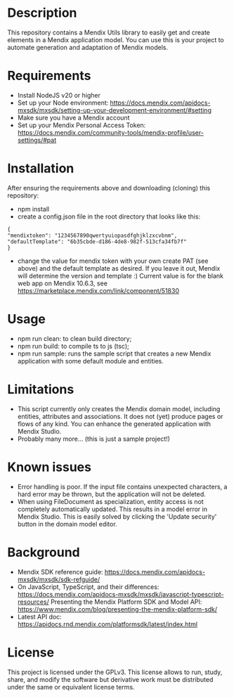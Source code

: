# Description

This repository contains a Mendix Utils library to easily get and create elements in a Mendix application model. You can use this is your project to automate generation and adaptation of Mendix models.

# Requirements

- Install NodeJS v20 or higher
- Set up your Node environment: https://docs.mendix.com/apidocs-mxsdk/mxsdk/setting-up-your-development-environment/#setting
- Make sure you have a Mendix account
- Set up your Mendix Personal Access Token: https://docs.mendix.com/community-tools/mendix-profile/user-settings/#pat

# Installation

After ensuring the requirements above and downloading (cloning) this repository:

- npm install
- create a config.json file in the root directory that looks like this:

```
{
"mendixtoken": "1234567890qwertyuiopasdfghjklzxcvbnm",
"defaultTemplate": "6b35cbde-d186-4de8-982f-513cfa34fb7f"
}
```

- change the value for mendix token with your own create PAT (see above) and the default template as desired. If you leave it out, Mendix will determine the version and template :) Current value is for the blank web app on Mendix 10.6.3, see https://marketplace.mendix.com/link/component/51830

# Usage

- npm run clean: to clean build directory;
- npm run build: to compile ts to js (tsc);
- npm run sample: runs the sample script that creates a new Mendix application with some default module and entities.

# Limitations

- This script currently only creates the Mendix domain model, including entities, attributes and associations. It does not (yet) produce pages or flows of any kind. You can enhance the generated application with Mendix Studio.
- Probably many more... (this is just a sample project!)

# Known issues

- Error handling is poor. If the input file contains unexpected characters, a hard error may be thrown, but the application will not be deleted.
- When using FileDocument as specialization, entity access is not completely automatically updated. This results in a model error in Mendix Studio. This is easily solved by clicking the 'Update security' button in the domain model editor.

# Background

- Mendix SDK reference guide: https://docs.mendix.com/apidocs-mxsdk/mxsdk/sdk-refguide/
- On JavaScript, TypeScript, and their differences: https://docs.mendix.com/apidocs-mxsdk/mxsdk/javascript-typescript-resources/
  Presenting the Mendix Platform SDK and Model API: https://www.mendix.com/blog/presenting-the-mendix-platform-sdk/
- Latest API doc: https://apidocs.rnd.mendix.com/platformsdk/latest/index.html

# License

This project is licensed under the GPLv3.
This license allows to run, study, share, and modify the software but derivative work must be distributed under the same or equivalent license terms.

